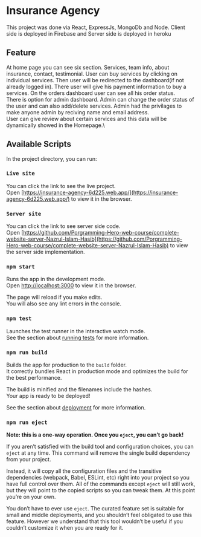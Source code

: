 # Insurance Agency

This project was done via React, ExpressJs, MongoDb and Node. Client side is deployed in Firebase and Server side is deployed in heroku

## Feature

At home page you can see six section. Services, team info, about insurance, contact, testimonial. User can buy services by clicking on individual services. Then user will be redirected to the dashboard(if not already logged in). There user will give his payment information to buy a services. On the orders dashboard user can see all his order status. \
There is option for admin dashboard. Admin can change the order status of the user and can also add/delete services. Admin had the privilages to make anyone admin by reciving name and email address.\
User can give review about certain services and this data will be dynamically showed in the Homepage.\
## Available Scripts

In the project directory, you can run:

### `Live site`

You can click the link to see the live project.\
Open [https://insurance-agency-6d225.web.app/](https://insurance-agency-6d225.web.app/) to view it in the browser.

### `Server site`

You can click the link to see server side code.\
Open [https://github.com/Porgramming-Hero-web-course/complete-website-server-Nazrul-Islam-Hasib](https://github.com/Porgramming-Hero-web-course/complete-website-server-Nazrul-Islam-Hasib) to view the server side implementation.


### `npm start`

Runs the app in the development mode.\
Open [http://localhost:3000](http://localhost:3000) to view it in the browser.

The page will reload if you make edits.\
You will also see any lint errors in the console.

### `npm test`

Launches the test runner in the interactive watch mode.\
See the section about [running tests](https://facebook.github.io/create-react-app/docs/running-tests) for more information.

### `npm run build`

Builds the app for production to the `build` folder.\
It correctly bundles React in production mode and optimizes the build for the best performance.

The build is minified and the filenames include the hashes.\
Your app is ready to be deployed!

See the section about [deployment](https://facebook.github.io/create-react-app/docs/deployment) for more information.

### `npm run eject`

**Note: this is a one-way operation. Once you `eject`, you can’t go back!**

If you aren’t satisfied with the build tool and configuration choices, you can `eject` at any time. This command will remove the single build dependency from your project.

Instead, it will copy all the configuration files and the transitive dependencies (webpack, Babel, ESLint, etc) right into your project so you have full control over them. All of the commands except `eject` will still work, but they will point to the copied scripts so you can tweak them. At this point you’re on your own.

You don’t have to ever use `eject`. The curated feature set is suitable for small and middle deployments, and you shouldn’t feel obligated to use this feature. However we understand that this tool wouldn’t be useful if you couldn’t customize it when you are ready for it.



